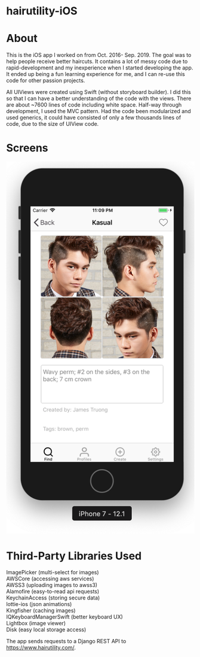 # hairutility-iOS

# About

This is the iOS app I worked on from Oct. 2016- Sep. 2019. The goal was to help people receive better haircuts. It contains a lot of messy code due to rapid-development and my inexperience when I started developing the app. It ended up being a fun learning experience for me, and I can re-use this code for other passion projects.

All UIViews were created using Swift (without storyboard builder). I did this so that I can have a better understanding of the code with the views. There are about ~7600 lines of code including white space. Half-way through development, I used the MVC pattern. Had the code been modularized and used generics, it could have consisted of only a few thousands lines of code, due to the size of UIView code.

# Screens

![img](https://github.com/jtruo/hairutility-iOS/blob/master/AppScreens/hair-profile.png)

# Third-Party Libraries Used

ImagePicker (multi-select for images) \
AWSCore (accessing aws services) \
AWSS3 (uploading images to awss3) \
Alamofire (easy-to-read api requests) \
KeychainAccess (storing secure data) \
lottie-ios (json animations) \
Kingfisher (caching images) \
IQKeyboardManagerSwift (better keyboard UX) \
Lightbox (image viewer) \
Disk (easy local storage access)

The app sends requests to a Django REST API to https://www.hairutility.com/.


